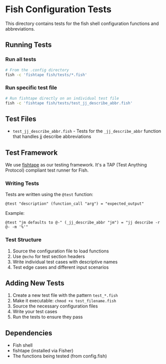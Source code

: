 # Fish Configuration Tests

This directory contains tests for the fish shell configuration functions and abbreviations.

## Running Tests

### Run all tests
```bash
# From the .config directory
fish -c 'fishtape fish/tests/*.fish'
```

### Run specific test file
```bash
# Run fishtape directly on an individual test file
fish -c 'fishtape fish/tests/test_jj_describe_abbr.fish'
```

## Test Files

- `test_jj_describe_abbr.fish` - Tests for the `_jj_describe_abbr` function that handles jj describe abbreviations

## Test Framework

We use [fishtape](https://github.com/jorgebucaran/fishtape) as our testing framework. It's a TAP (Test Anything Protocol) compliant test runner for Fish.

### Writing Tests

Tests are written using the `@test` function:

```fish
@test "description" (function_call "arg") = "expected_output"
```

Example:
```fish
@test "jm defaults to @-" (_jj_describe_abbr "jm") = "jj describe -r @- -m '%'"
```

### Test Structure

1. Source the configuration file to load functions
2. Use `@echo` for test section headers
3. Write individual test cases with descriptive names
4. Test edge cases and different input scenarios

## Adding New Tests

1. Create a new test file with the pattern `test_*.fish`
2. Make it executable: `chmod +x test_filename.fish`
3. Source the necessary configuration files
4. Write your test cases
5. Run the tests to ensure they pass

## Dependencies

- Fish shell
- fishtape (installed via Fisher)
- The functions being tested (from config.fish)
